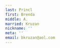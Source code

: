 ```yaml
---
last: Princl
first: Brenda
middle: A.
married: Kruzan
nickname: ''
meta: ''
email: bkruzan@aol.com
---
```

